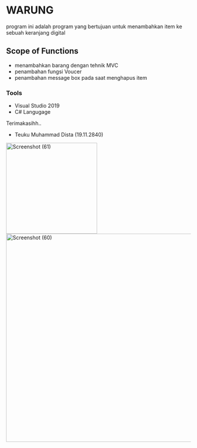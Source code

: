 # WARUNG
program ini adalah program yang bertujuan untuk menambahkan item ke sebuah keranjang digital

## Scope of Functions
- menambahkan barang dengan tehnik MVC 
- penambahan fungsi Voucer
- penambahan message box pada saat menghapus item

### Tools
- Visual Studio 2019
- C# Langugage
 
 Terimakasihh..
 - Teuku Muhammad Dista (19.11.2840)
 
 
<img width="248" alt="Screenshot (61)" src="https://user-images.githubusercontent.com/61915433/104282508-c38b6780-54e1-11eb-8744-d7a3c44a002d.png"> <img width="568" alt="Screenshot (60)" src="https://user-images.githubusercontent.com/61915433/104282618-e7e74400-54e1-11eb-9e22-c4406183cda2.png">
